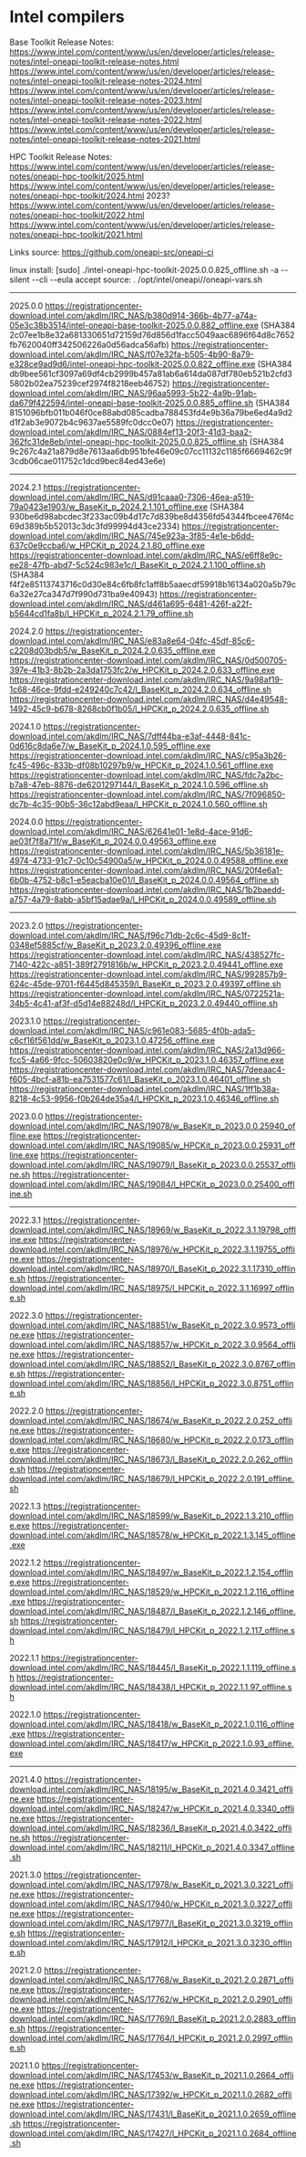# Intel compilers

Base Toolkit Release Notes:
https://www.intel.com/content/www/us/en/developer/articles/release-notes/intel-oneapi-toolkit-release-notes.html
https://www.intel.com/content/www/us/en/developer/articles/release-notes/intel-oneapi-toolkit-release-notes-2024.html
https://www.intel.com/content/www/us/en/developer/articles/release-notes/intel-oneapi-toolkit-release-notes-2023.html
https://www.intel.com/content/www/us/en/developer/articles/release-notes/intel-oneapi-toolkit-release-notes-2022.html
https://www.intel.com/content/www/us/en/developer/articles/release-notes/intel-oneapi-toolkit-release-notes-2021.html

HPC Toolkit Release Notes:
https://www.intel.com/content/www/us/en/developer/articles/release-notes/oneapi-hpc-toolkit/2025.html
https://www.intel.com/content/www/us/en/developer/articles/release-notes/oneapi-hpc-toolkit/2024.html
2023?
https://www.intel.com/content/www/us/en/developer/articles/release-notes/oneapi-hpc-toolkit/2022.html
https://www.intel.com/content/www/us/en/developer/articles/release-notes/oneapi-hpc-toolkit/2021.html

Links source:
https://github.com/oneapi-src/oneapi-ci

linux install:
[sudo] ./intel-oneapi-hpc-toolkit-2025.0.0.825_offline.sh -a --silent --cli --eula accept
source: . /opt/intel/oneapi/<toolkit-version>/oneapi-vars.sh

---

2025.0.0
https://registrationcenter-download.intel.com/akdlm/IRC_NAS/b380d914-366b-4b77-a74a-05e3c38b3514/intel-oneapi-base-toolkit-2025.0.0.882_offline.exe (SHA384 2c07ee1b8e32a681330651d72159d76d856d1facc5049aac6896f64d8c7652fb7620040ff342506226a0d56adca56afb)
https://registrationcenter-download.intel.com/akdlm/IRC_NAS/f07e32fa-b505-4b90-8a79-e328ce9ad9d6/intel-oneapi-hpc-toolkit-2025.0.0.822_offline.exe (SHA384 db9bee561cf3097a69df4cb2999b457a81ab6a614da087df780eb521b2cfd35802b02ea75239cef2974f8218eeb46752)
https://registrationcenter-download.intel.com/akdlm/IRC_NAS/96aa5993-5b22-4a9b-91ab-da679f422594/intel-oneapi-base-toolkit-2025.0.0.885_offline.sh (SHA384 8151096bfb011b046f0ce88abd085cadba788453fd4e9b36a79be6ed4a9d2d1f2ab3e9072b4c9637ae5589fc0dcc0e07)
https://registrationcenter-download.intel.com/akdlm/IRC_NAS/0884ef13-20f3-41d3-baa2-362fc31de8eb/intel-oneapi-hpc-toolkit-2025.0.0.825_offline.sh (SHA384 9c267c4a21a879d8e7613aa6db951bfe46e09c07cc11132c1185f6669462c9f3cdb06cae011752c1dcd9bec84ed43e6e)

---

2024.2.1
https://registrationcenter-download.intel.com/akdlm/IRC_NAS/d91caaa0-7306-46ea-a519-79a0423e1903/w_BaseKit_p_2024.2.1.101_offline.exe (SHA384 930be6d98abcdec3f233ac09b4d17c7d839be8d4356fd54344fbcee476f4c69d389b5b52013c3dc3fd99994d43ce2334)
https://registrationcenter-download.intel.com/akdlm/IRC_NAS/745e923a-3f85-4e1e-b6dd-637c0e9ccba6/w_HPCKit_p_2024.2.1.80_offline.exe
https://registrationcenter-download.intel.com/akdlm/IRC_NAS/e6ff8e9c-ee28-47fb-abd7-5c524c983e1c/l_BaseKit_p_2024.2.1.100_offline.sh (SHA384 f4f2e85113743716c0d30e84c6fb8fc1aff8b5aaecdf59918b16134a020a5b79c6a32e27ca347d7f990d731ba9e40943)
https://registrationcenter-download.intel.com/akdlm/IRC_NAS/d461a695-6481-426f-a22f-b5644cd1fa8b/l_HPCKit_p_2024.2.1.79_offline.sh

2024.2.0
https://registrationcenter-download.intel.com/akdlm/IRC_NAS/e83a8e64-04fc-45df-85c6-c2208d03bdb5/w_BaseKit_p_2024.2.0.635_offline.exe
https://registrationcenter-download.intel.com/akdlm/IRC_NAS/0d500705-397e-41b3-8b2b-2a3da1753fc2/w_HPCKit_p_2024.2.0.633_offline.exe
https://registrationcenter-download.intel.com/akdlm/IRC_NAS/9a98af19-1c68-46ce-9fdd-e249240c7c42/l_BaseKit_p_2024.2.0.634_offline.sh
https://registrationcenter-download.intel.com/akdlm/IRC_NAS/d4e49548-1492-45c9-b678-8268cb0f1b05/l_HPCKit_p_2024.2.0.635_offline.sh

2024.1.0
https://registrationcenter-download.intel.com/akdlm/IRC_NAS/7dff44ba-e3af-4448-841c-0d616c8da6e7/w_BaseKit_p_2024.1.0.595_offline.exe
https://registrationcenter-download.intel.com/akdlm/IRC_NAS/c95a3b26-fc45-496c-833b-df08b10297b9/w_HPCKit_p_2024.1.0.561_offline.exe
https://registrationcenter-download.intel.com/akdlm/IRC_NAS/fdc7a2bc-b7a8-47eb-8876-de6201297144/l_BaseKit_p_2024.1.0.596_offline.sh
https://registrationcenter-download.intel.com/akdlm/IRC_NAS/7f096850-dc7b-4c35-90b5-36c12abd9eaa/l_HPCKit_p_2024.1.0.560_offline.sh

2024.0.0
https://registrationcenter-download.intel.com/akdlm/IRC_NAS/62641e01-1e8d-4ace-91d6-ae03f7f8a71f/w_BaseKit_p_2024.0.0.49563_offline.exe
https://registrationcenter-download.intel.com/akdlm/IRC_NAS/5b36181e-4974-4733-91c7-0c10c54900a5/w_HPCKit_p_2024.0.0.49588_offline.exe
https://registrationcenter-download.intel.com/akdlm/IRC_NAS/20f4e6a1-6b0b-4752-b8c1-e5eacba10e01/l_BaseKit_p_2024.0.0.49564_offline.sh
https://registrationcenter-download.intel.com/akdlm/IRC_NAS/1b2baedd-a757-4a79-8abb-a5bf15adae9a/l_HPCKit_p_2024.0.0.49589_offline.sh

---

2023.2.0
https://registrationcenter-download.intel.com/akdlm/IRC_NAS/f96c71db-2c6c-45d9-8c1f-0348ef5885cf/w_BaseKit_p_2023.2.0.49396_offline.exe
https://registrationcenter-download.intel.com/akdlm/IRC_NAS/438527fc-7140-422c-a851-389f2791816b/w_HPCKit_p_2023.2.0.49441_offline.exe
https://registrationcenter-download.intel.com/akdlm/IRC_NAS/992857b9-624c-45de-9701-f6445d845359/l_BaseKit_p_2023.2.0.49397_offline.sh
https://registrationcenter-download.intel.com/akdlm/IRC_NAS/0722521a-34b5-4c41-af3f-d5d14e88248d/l_HPCKit_p_2023.2.0.49440_offline.sh

2023.1.0
https://registrationcenter-download.intel.com/akdlm/IRC_NAS/c961e083-5685-4f0b-ada5-c6cf16f561dd/w_BaseKit_p_2023.1.0.47256_offline.exe
https://registrationcenter-download.intel.com/akdlm/IRC_NAS/2a13d966-fcc5-4a66-9fcc-50603820e0c9/w_HPCKit_p_2023.1.0.46357_offline.exe
https://registrationcenter-download.intel.com/akdlm/IRC_NAS/7deeaac4-f605-4bcf-a81b-ea7531577c61/l_BaseKit_p_2023.1.0.46401_offline.sh
https://registrationcenter-download.intel.com/akdlm/IRC_NAS/1ff1b38a-8218-4c53-9956-f0b264de35a4/l_HPCKit_p_2023.1.0.46346_offline.sh

2023.0.0
https://registrationcenter-download.intel.com/akdlm/IRC_NAS/19078/w_BaseKit_p_2023.0.0.25940_offline.exe
https://registrationcenter-download.intel.com/akdlm/IRC_NAS/19085/w_HPCKit_p_2023.0.0.25931_offline.exe
https://registrationcenter-download.intel.com/akdlm/IRC_NAS/19079/l_BaseKit_p_2023.0.0.25537_offline.sh
https://registrationcenter-download.intel.com/akdlm/IRC_NAS/19084/l_HPCKit_p_2023.0.0.25400_offline.sh

---

2022.3.1
https://registrationcenter-download.intel.com/akdlm/IRC_NAS/18969/w_BaseKit_p_2022.3.1.19798_offline.exe
https://registrationcenter-download.intel.com/akdlm/IRC_NAS/18976/w_HPCKit_p_2022.3.1.19755_offline.exe
https://registrationcenter-download.intel.com/akdlm/IRC_NAS/18970/l_BaseKit_p_2022.3.1.17310_offline.sh
https://registrationcenter-download.intel.com/akdlm/IRC_NAS/18975/l_HPCKit_p_2022.3.1.16997_offline.sh

2022.3.0
https://registrationcenter-download.intel.com/akdlm/IRC_NAS/18851/w_BaseKit_p_2022.3.0.9573_offline.exe
https://registrationcenter-download.intel.com/akdlm/IRC_NAS/18857/w_HPCKit_p_2022.3.0.9564_offline.exe
https://registrationcenter-download.intel.com/akdlm/IRC_NAS/18852/l_BaseKit_p_2022.3.0.8767_offline.sh
https://registrationcenter-download.intel.com/akdlm/IRC_NAS/18856/l_HPCKit_p_2022.3.0.8751_offline.sh

2022.2.0
https://registrationcenter-download.intel.com/akdlm/IRC_NAS/18674/w_BaseKit_p_2022.2.0.252_offline.exe
https://registrationcenter-download.intel.com/akdlm/IRC_NAS/18680/w_HPCKit_p_2022.2.0.173_offline.exe
https://registrationcenter-download.intel.com/akdlm/IRC_NAS/18673/l_BaseKit_p_2022.2.0.262_offline.sh
https://registrationcenter-download.intel.com/akdlm/IRC_NAS/18679/l_HPCKit_p_2022.2.0.191_offline.sh

2022.1.3
https://registrationcenter-download.intel.com/akdlm/IRC_NAS/18599/w_BaseKit_p_2022.1.3.210_offline.exe
https://registrationcenter-download.intel.com/akdlm/IRC_NAS/18578/w_HPCKit_p_2022.1.3.145_offline.exe

2022.1.2
https://registrationcenter-download.intel.com/akdlm/IRC_NAS/18497/w_BaseKit_p_2022.1.2.154_offline.exe
https://registrationcenter-download.intel.com/akdlm/IRC_NAS/18529/w_HPCKit_p_2022.1.2.116_offline.exe
https://registrationcenter-download.intel.com/akdlm/IRC_NAS/18487/l_BaseKit_p_2022.1.2.146_offline.sh
https://registrationcenter-download.intel.com/akdlm/IRC_NAS/18479/l_HPCKit_p_2022.1.2.117_offline.sh

2022.1.1
https://registrationcenter-download.intel.com/akdlm/IRC_NAS/18445/l_BaseKit_p_2022.1.1.119_offline.sh
https://registrationcenter-download.intel.com/akdlm/IRC_NAS/18438/l_HPCKit_p_2022.1.1.97_offline.sh

2022.1.0
https://registrationcenter-download.intel.com/akdlm/IRC_NAS/18418/w_BaseKit_p_2022.1.0.116_offline.exe
https://registrationcenter-download.intel.com/akdlm/IRC_NAS/18417/w_HPCKit_p_2022.1.0.93_offline.exe

---

2021.4.0
https://registrationcenter-download.intel.com/akdlm/IRC_NAS/18195/w_BaseKit_p_2021.4.0.3421_offline.exe
https://registrationcenter-download.intel.com/akdlm/IRC_NAS/18247/w_HPCKit_p_2021.4.0.3340_offline.exe
https://registrationcenter-download.intel.com/akdlm/IRC_NAS/18236/l_BaseKit_p_2021.4.0.3422_offline.sh
https://registrationcenter-download.intel.com/akdlm/IRC_NAS/18211/l_HPCKit_p_2021.4.0.3347_offline.sh

2021.3.0
https://registrationcenter-download.intel.com/akdlm/IRC_NAS/17978/w_BaseKit_p_2021.3.0.3221_offline.exe
https://registrationcenter-download.intel.com/akdlm/IRC_NAS/17940/w_HPCKit_p_2021.3.0.3227_offline.exe
https://registrationcenter-download.intel.com/akdlm/IRC_NAS/17977/l_BaseKit_p_2021.3.0.3219_offline.sh
https://registrationcenter-download.intel.com/akdlm/IRC_NAS/17912/l_HPCKit_p_2021.3.0.3230_offline.sh

2021.2.0
https://registrationcenter-download.intel.com/akdlm/IRC_NAS/17768/w_BaseKit_p_2021.2.0.2871_offline.exe
https://registrationcenter-download.intel.com/akdlm/IRC_NAS/17762/w_HPCKit_p_2021.2.0.2901_offline.exe
https://registrationcenter-download.intel.com/akdlm/IRC_NAS/17769/l_BaseKit_p_2021.2.0.2883_offline.sh
https://registrationcenter-download.intel.com/akdlm/IRC_NAS/17764/l_HPCKit_p_2021.2.0.2997_offline.sh

2021.1.0
https://registrationcenter-download.intel.com/akdlm/IRC_NAS/17453/w_BaseKit_p_2021.1.0.2664_offline.exe
https://registrationcenter-download.intel.com/akdlm/IRC_NAS/17392/w_HPCKit_p_2021.1.0.2682_offline.exe
https://registrationcenter-download.intel.com/akdlm/IRC_NAS/17431/l_BaseKit_p_2021.1.0.2659_offline.sh
https://registrationcenter-download.intel.com/akdlm/IRC_NAS/17427/l_HPCKit_p_2021.1.0.2684_offline.sh
